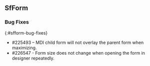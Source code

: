 ## SfForm

### Bug Fixes
{:#sfform-bug-fixes}

* \#225493 – MDI child form will not overlay the parent form when maximizing.
* \#226547 - Form size does not change when opening the form in designer repeatedly.